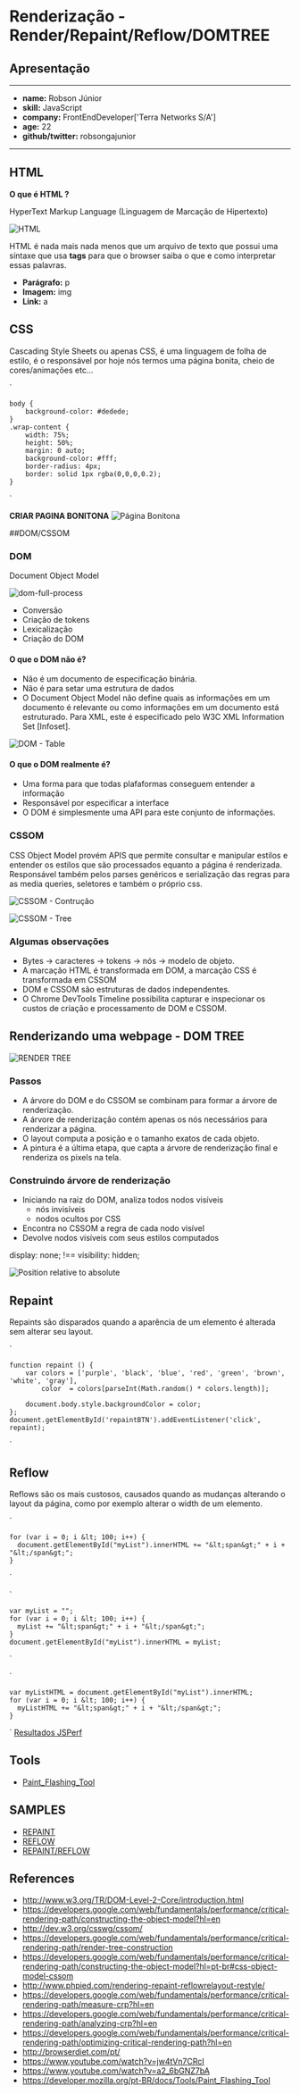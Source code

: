 # Renderização - Render/Repaint/Reflow/DOMTREE

## Apresentação

-----------------------------------

* __name:__ Robson Júnior
* __skill:__ JavaScript
* __company:__ FrontEndDeveloper['Terra Networks S/A']
* __age:__ 22
* __github/twitter:__ robsongajunior

-----------------------------------


## HTML

__O que é HTML ?__

HyperText Markup Language (Linguagem de Marcação de Hipertexto)

![HTML](images/html.jpg)

HTML é nada mais nada menos que um arquivo de texto que possui uma síntaxe que usa __tags__ para que o browser saiba o que e como interpretar essas palavras.

* __Parágrafo:__ p
* __Imagem:__ img
* __Link:__ a


## CSS

Cascading Style Sheets ou apenas CSS, é uma linguagem de folha de estilo, é o responsável por hoje nós termos uma página
bonita, cheio de cores/animações etc...

`

    body {
        background-color: #dedede;
    }
    .wrap-content {
        width: 75%;
        height: 50%;
        margin: 0 auto;
        background-color: #fff;
        border-radius: 4px;
        border: solid 1px rgba(0,0,0,0.2);
    }

`

__CRIAR PAGINA BONITONA__
![Página Bonitona](images/pretty-page.jpg)


##DOM/CSSOM

### DOM
Document Object Model

![dom-full-process](images/dom-full-process.png)

* Conversão
* Criação de tokens
* Lexicalização
* Criação do DOM

#### O que o DOM não é?

* Não é um documento de especificação binária.
* Não é para setar uma estrutura de dados
* O Document Object Model não define quais as informações em um documento é relevante ou como informações em um documento está estruturado. Para XML, este é especificado pelo W3C XML Information Set [Infoset]. 

![DOM - Table](images/dom-tree.png)

#### O que o DOM realmente é?
* Uma forma para que todas plafaformas conseguem entender a informação
* Responsável por especificar a interface
* O DOM é simplesmente uma API para este conjunto de informações.


### CSSOM
CSS Object Model provém APIS que permite consultar e manipular estilos e entender os estilos
que são processados equanto a página é renderizada. Responsável também pelos parses genéricos e serialização
das regras para as media queries, seletores e também o próprio css.

![CSSOM - Contrução](images/cssom-construction.png)

![CSSOM - Tree](images/cssom-tree.png)

### Algumas observações
 * Bytes → caracteres → tokens → nós → modelo de objeto.
 * A marcação HTML é transformada em DOM, a marcação CSS é transformada em CSSOM
 * DOM e CSSOM são estruturas de dados independentes.
 * O Chrome DevTools Timeline possibilita capturar e inspecionar os custos de criação e processamento de DOM e CSSOM.


## Renderizando uma webpage - DOM TREE

![RENDER TREE](images/render-tree-construction.png)

### Passos
* A árvore do DOM e do CSSOM se combinam para formar a árvore de renderização.
* A árvore de renderização contém apenas os nós necessários para renderizar a página.
* O layout computa a posição e o tamanho exatos de cada objeto.
* A pintura é a última etapa, que capta a árvore de renderização final e renderiza os pixels na tela.

### Construindo árvore de renderização
* Iniciando na raiz do DOM, analiza todos nodos visíveis
    - nós invisíveis
    - nodos ocultos por CSS
* Encontra no CSSOM a regra de cada nodo visível
* Devolve nodos visíveis com seus estilos computados

display: none; !== visibility: hidden;

![Position relative to absolute](images/layout-viewport.png)


## Repaint
Repaints são disparados quando a aparência de um elemento é alterada sem alterar seu layout.

`

    function repaint () {
    	var colors = ['purple', 'black', 'blue', 'red', 'green', 'brown', 'white', 'gray'],
    		color  = colors[parseInt(Math.random() * colors.length)];

    	document.body.style.backgroundColor = color;
    };
    document.getElementById('repaintBTN').addEventListener('click', repaint);

`


## Reflow
Reflows são os mais custosos, causados quando as mudanças alterando o layout da página,
como por exemplo alterar o width de um elemento.

`

    for (var i = 0; i &lt; 100; i++) {
      document.getElementById("myList").innerHTML += "&lt;span&gt;" + i + "&lt;/span&gt;";
    }
`

`

    var myList = "";
    for (var i = 0; i &lt; 100; i++) {
      myList += "&lt;span&gt;" + i + "&lt;/span&gt;";
    }
    document.getElementById("myList").innerHTML = myList;
`

`

    var myListHTML = document.getElementById("myList").innerHTML;
    for (var i = 0; i &lt; 100; i++) {
      myListHTML += "&lt;span&gt;" + i + "&lt;/span&gt;";
    }
`
[Resultados JSPerf](http://jsperf.com/browser-diet-dom-manipulation/11)


## Tools
* [Paint_Flashing_Tool](https://developer.mozilla.org/pt-BR/docs/Tools/Paint_Flashing_Tool)


## SAMPLES
* [REPAINT](samples/repaint.html)
* [REFLOW](samples/reflow-1.html)
* [REPAINT/REFLOW](samples/repaint-reflow.html)


## References
* http://www.w3.org/TR/DOM-Level-2-Core/introduction.html
* https://developers.google.com/web/fundamentals/performance/critical-rendering-path/constructing-the-object-model?hl=en
* http://dev.w3.org/csswg/cssom/
* https://developers.google.com/web/fundamentals/performance/critical-rendering-path/render-tree-construction
* https://developers.google.com/web/fundamentals/performance/critical-rendering-path/constructing-the-object-model?hl=pt-br#css-object-model-cssom
* http://www.phpied.com/rendering-repaint-reflowrelayout-restyle/
* https://developers.google.com/web/fundamentals/performance/critical-rendering-path/measure-crp?hl=en
* https://developers.google.com/web/fundamentals/performance/critical-rendering-path/analyzing-crp?hl=en
* https://developers.google.com/web/fundamentals/performance/critical-rendering-path/optimizing-critical-rendering-path?hl=en
* http://browserdiet.com/pt/
* https://www.youtube.com/watch?v=jw4tVn7CRcI
* https://www.youtube.com/watch?v=a2_6bGNZ7bA
* https://developer.mozilla.org/pt-BR/docs/Tools/Paint_Flashing_Tool
